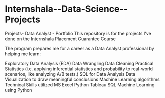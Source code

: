 # Internshala--Data-Science--Projects
Projects- Data Analyst - Portfolio
This repository is for the projects I've done on the Internshala Placement Guarantee Course

The program prepares me for a career as a Data Analyst professional by helping me learn:

Exploratory Data Analysis (EDA)
Data Wrangling
Data Cleaning
Practical Statistics (i.e. applying inferential statistics and probability to real-world scenarios, like analyzing A/B tests.)
SQL for Data Analysis
Data Visualization to draw meaningful conclusions
Machine Learning algorithms
Technical Skills utilized
MS Excel
Python
Tableau
SQL
Machine Learning using Python

